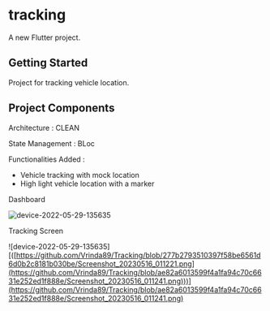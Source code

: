 # tracking

A new Flutter project.

## Getting Started

Project for tracking vehicle location.

## Project Components

 Architecture  : CLEAN
 
 State Management : BLoc
 
 Functionalities Added :
 
   - Vehicle tracking with mock location 
   - High light vehicle location with a marker 
 
 

Dashboard


![device-2022-05-29-135635]([https://user-images.githubusercontent.com/19589195/170864707-4c1ee881-3678-4156-9296-e04364341eef.png](https://github.com/Vrinda89/Tracking/blob/277b2793510397f58be6561d6d0b2c8181b030be/Screenshot_20230516_011221.png))



Tracking Screen

![device-2022-05-29-135635][([https://github.com/Vrinda89/Tracking/blob/277b2793510397f58be6561d6d0b2c8181b030be/Screenshot_20230516_011221.png](https://github.com/Vrinda89/Tracking/blob/ae82a6013599f4a1fa94c70c6631e252ed1f888e/Screenshot_20230516_011241.png)))](https://github.com/Vrinda89/Tracking/blob/ae82a6013599f4a1fa94c70c6631e252ed1f888e/Screenshot_20230516_011241.png)




